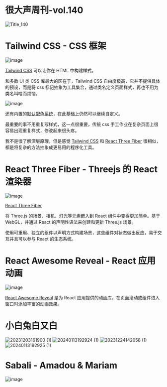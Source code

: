 # 很大声周刊-vol.140
![Title_140](https://github.com/hendasheng/HenDaShengWeekly/assets/20842136/c25d6dd8-c2f7-48e9-a6ea-24e9467e1be3)

# Tailwind CSS - CSS 框架
![image](https://github.com/hendasheng/HenDaShengWeekly/assets/20842136/342f5cab-cd5f-4d8e-9afb-20a66e382a77)

[Tailwind CSS](https://tailwindcss.com/) 可以让你在 HTML 中构建样式。
                                   
和多数 UI 类 CSS 库最大的区在于，Tailwind CSS 自由度极高，它并不提供具体的预设，而是将 css 标记抽象为工具集合，通过类名定义页面样式，再也不用为类名叫啥而烦恼。

![image](https://github.com/hendasheng/HenDaShengWeekly/assets/20842136/4e5e22cb-be70-4f44-bf45-f89d13d4f8e3)

还有内置的[默认配色系统](https://tailwindcss.com/docs/customizing-colors)，在此基础上仍然可以继续自定义。
                                  
最重要的事不用重复写样式，这一点很重要，传统 css 手工作业在复杂页面上很容易出现重复样式，修改起来很头疼。

我不是很了解深层原理，但是感觉 [Tailwind CSS](https://tailwindcss.com/) 和 [React Three Fiber](https://docs.pmnd.rs/react-three-fiber/getting-started/introduction) 很相似，都是将复杂的方法抽象成更易用的程序化工具。

# React Three Fiber - Threejs 的 React 渲染器
![image](https://github.com/hendasheng/HenDaShengWeekly/assets/20842136/438be39a-6249-4e0a-80fe-f8086d6155c9)

[React Three Fiber](https://docs.pmnd.rs/react-three-fiber/getting-started/introduction)

将 Three.js 的场景、相机、灯光等元素嵌入到 React 组件中变得更加简单。基于 WebGL，并通过 React 的声明性语法来创建和更新 Three.js 场景。

使用可重用、独立的组件以声明方式构建场景，这些组件对状态做出反应，易于交互并且可以参与 React 的生态系统。

# React Awesome Reveal - React 应用动画
![image](https://github.com/hendasheng/HenDaShengWeekly/assets/20842136/b0c221e4-8f46-4d9a-aa86-a1e0eda4d6bb)

[React Awesome Reveal](https://react-awesome-reveal.morello.dev/) 是为 React 应用提供的动画库，在页面滚动或组件进入窗口时添加丰富的动画效果。

# 小白兔白又白
![20231203161900 (1)](https://github.com/hendasheng/HenDaShengWeekly/assets/20842136/c4a2f000-0a53-4464-bca2-9568ec210ec1)
![20240113192924 (1)](https://github.com/hendasheng/HenDaShengWeekly/assets/20842136/284a8128-f743-4330-811b-cbd43f5b7e1c)
![20231224142058 (1)](https://github.com/hendasheng/HenDaShengWeekly/assets/20842136/eaf08d58-28d8-43f8-900a-ce0e38ea2b94)
![20240113192925 (1)](https://github.com/hendasheng/HenDaShengWeekly/assets/20842136/1bebbb2e-51a2-4f01-9d0a-8b8da45eadcf)

# Sabali - Amadou & Mariam
![image](https://github.com/hendasheng/HenDaShengWeekly/assets/20842136/5fcde2c0-36dc-4c3f-8e41-0c043f60ce84)

